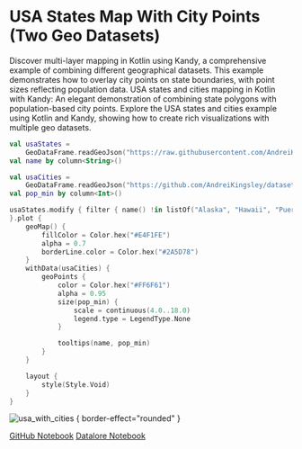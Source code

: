 # USA States Map With City Points (Two Geo Datasets)

<web-summary>
Discover multi-layer mapping in Kotlin using Kandy, a comprehensive example of combining different geographical datasets.
This example demonstrates how to overlay city points on state boundaries, with point sizes reflecting population data.
</web-summary>

<card-summary>
USA states and cities mapping in Kotlin with Kandy: An elegant demonstration of combining state polygons with population-based city points.
</card-summary>

<link-summary>
Explore the USA states and cities example using Kotlin and Kandy, showing how to create rich visualizations with multiple geo datasets.
</link-summary>


<!---IMPORT org.jetbrains.kotlinx.kandy.geo.samples.gallery.Geo-->

<!---FUN usa_with_cities-->

```kotlin
val usaStates =
    GeoDataFrame.readGeoJson("https://raw.githubusercontent.com/AndreiKingsley/datasets/refs/heads/main/USA.json")
val name by column<String>()

val usaCities =
    GeoDataFrame.readGeoJson("https://github.com/AndreiKingsley/datasets/raw/refs/heads/main/USA_cities.json")
val pop_min by column<Int>()

usaStates.modify { filter { name() !in listOf("Alaska", "Hawaii", "Puerto Rico") }
}.plot {
    geoMap() {
        fillColor = Color.hex("#E4F1FE")
        alpha = 0.7
        borderLine.color = Color.hex("#2A5D78")
    }
    withData(usaCities) {
        geoPoints {
            color = Color.hex("#FF6F61")
            alpha = 0.95
            size(pop_min) {
                scale = continuous(4.0..18.0)
                legend.type = LegendType.None
            }

            tooltips(name, pop_min)
        }
    }

    layout {
        style(Style.Void)
    }
}
```

<!---END-->

![usa_with_cities](usa_with_cities.svg) { border-effect="rounded" }

<seealso style="cards">
       <category ref="example-ktnb">
           <a href="https://github.com/Kotlin/kandy/blob/main/examples/notebooks/lets-plot/samples/geo/usa_with_cities.ipynb" summary="View the notebook on our GitHub repository">GitHub Notebook</a>
           <a href="https://datalore.jetbrains.com/report/static/KQKedA4jDrKu63O53gEN0z/GLZg1GU0BMwVVgVZEJLqwV" summary="Experiment with this example on Datalore">Datalore Notebook</a>
       </category>
</seealso>
